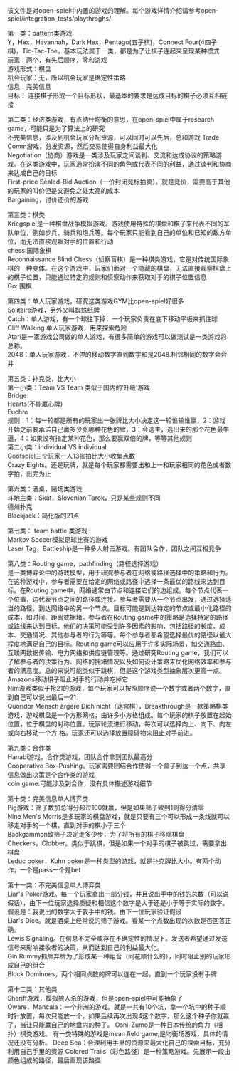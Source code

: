 该文件是对open-spiel中内置的游戏的理解。每个游戏详情介绍请参考open-spiel/integration_tests/playthroghs/  

第一类：pattern类游戏  
   Y，Hex，Havannah，Dark Hex，Pentago(五子棋)，Connect Four(4四子棋)，Tic-Tac-Toe，基本玩法属于一类，都是为了让棋子连起来呈现某种模式  
   玩家：两个，有先后顺序，零和游戏  
   游戏形式：棋盘  
   机会玩家：无，所以机会玩家是确定性策略  
   信息：完美信息  
   目标： 连接棋子形成一个目标形状，最基本的要求是达成目标的棋子必须互相链接  

第二类：经济类游戏，有点纳什均衡的意思，在open-spiel中属于research game，可能只是为了算法上的研究  
   不完美信息，涉及到机会玩家分配资源，可以同时可以先后，总和游戏
   Trade Comm游戏，分发资源，然后交易使得自身利益最大化  
   Negotiation（协商）游戏是一类涉及玩家之间谈判、交流和达成协议的策略游戏。在这类游戏中，玩家通常扮演不同的角色或代表不同的利益，通过谈判和协商来达成自己的目标  
   First-price Sealed-Bid Auction（一价封闭竞标拍卖）。就是竞价，需要高于其他的玩家的叫价但是又避免之处太高的成本  
   Bargaining，讨价还价的游戏  

第三类：棋类   
   Kriegspiel是一种棋盘战争模拟游戏。游戏使用特殊的棋盘和棋子来代表不同的军队单位，例如步兵、骑兵和炮兵等。每个玩家只能看到自己的单位和已知的敌方单位，而无法直接观察对手的位置和行动  
   chess:国际象棋  
   Reconnaissance Blind Chess（侦察盲棋）是一种棋类游戏，它是对传统国际象棋的一种变体。在这个游戏中，玩家们面对一个隐藏的棋盘，无法直接观察棋盘上的棋子位置，只能通过特定的规则和侦察动作来获取对手的棋子位置信息    
   Go: 围棋  

第四类：单人玩家游戏，研究这类游戏GYM比open-spiel好很多      
   Solitaire游戏，另外又叫蜘蛛纸牌  
   Catch：单人游戏，有一个球往下掉，一个玩家负责在底下移动平板来抓住球  
   Cliff Walking 单人玩家游戏，用来探索危险  
   Atari是一家游戏公司做的单人游戏，有很多简单的游戏可以做测试是一类游戏的总称。  
   2048：单人玩家游戏，不停的移动数字直到数字和是2048.相邻相同的数字会合并  

第五类：扑克类，比大小  
    第一小类：Team VS Team  类似于国内的‘升级’游戏    
       Bridge  
       Hearts(不能赢心牌)  
       Euchre   
       规则：1：每一轮都是所有的玩家出一张牌比大小决定这一轮谁输谁赢，2：游戏开始之前要承诺自己赢多少张哪种花色的牌，3：会选主，选出来的那个花色最牛逼，4：如果没有指定某种花色，那么要赢双倍的牌，等等其他规则    
    第二小类：individual VS individual   
      Goofspiel三个玩家一人13张拍比大小收集点数   
      Crazy Eights。还是玩牌，就是每个玩家都需要出和上一和玩家相同的花色或者数字拍，出完为止  

第六类：酒桌，赌场类游戏  
      斗地主类：Skat，Slovenian Tarok，只是某些规则不同  
      德州扑克  
      Blackjack：简化版的21点  

第七类： team battle 类游戏  
    Markov Soccer模拟足球比赛的游戏  
    Laser Tag，Battleship是一种多人射击游戏。有团队合作，团队之间互相竞争    
     
第八类：Routing game，pathfinding（路径选择游戏）  
    是一类博弈论中的游戏模型，用于研究参与者在网络或路径选择中的策略和行为。在这种游戏中，参与者需要在给定的网络或路径中选择一条最优的路线来达到目标。在Routing game中，网络通常由节点和连接它们的边组成。每个节点代表一个位置，边代表节点之间的路径或连接。参与者需要从一个节点出发，通过选择适当的路径，到达网络中的另一个节点。目标可能是到达特定的节点或最小化路径的成本，如时间、距离或拥堵。参与者在Routing game中的策略是选择特定的路径或路线来达到目标。他们的决策可能受到许多因素的影响，包括路径的长度、成本、交通情况、其他参与者的行为等等。每个参与者都希望选择最优的路径以最大程度地满足自己的目标。Routing game可以应用于许多实际场景，如交通路由、互联网数据传输、电力网络和供应链管理等。通过研究Routing game，我们可以了解参与者的决策行为、网络的拥堵情况以及如何设计策略来优化网络效率和参与者的满意度。总的来说可能类似于跳棋，但是这个游戏类型抽象层次更高一点。  
    Amazons移动棋子阻止对手的行动并吃掉它  
    Nim游戏类似于抢21的游戏，每个玩家可以按照顺序说一个数字或者两个数字，直到自己可以说出最后一21.  
    Quoridor Mensch ärgere Dich nicht（迷宫棋），Breakthrough是一款策略棋类游戏，游戏棋盘是一个方形网格，由许多小方格组成。每个玩家的棋子放置在起始位置，位于棋盘的对称位置。玩家轮流进行移动，每次可以选择向上、向下、向左或向右移动一个方 格。玩家还可以选择放置障碍物来阻止对手前进。  

第九类：合作类  
   Hanabi游戏，合作类游戏，团队合作拿到团队最高分  
   Cooperative Box-Pushing。玩家需要团结合作使得一个盒子到达一个点，共享信息做出决策是个合作类的游戏  
   coin game:可能涉及到合作，没有具体描述游戏细节  

第十类：完美信息单人博弈类  
   Pig游戏：筛子数加总得分超过100就赢，但是如果筛子致到1则得分清零  
   Nine Men's Morris是多玩家的棋盘游戏，就是只要有三个可以形成一条线就可以移走对手的一个棋，直到对手的棋小于三个  
   Backgammon致筛子决定走多少步，为了将所有的棋子移除棋盘  
   Checkers，Clobber。类似于跳棋，但是如果一个对手的棋子被跳过，需要拿出棋盘  
   Leduc poker，Kuhn poker是一种类型的游戏，就是扑克牌比大小。有两个动作，一个是pass一个是bet  

第十一类：不完美信息单人博弈类  
   Liar's Poker游戏。每一个玩家拿出一部分钱，并且说出手中的钱的总数（可以说假话），由下一位玩家选择质疑和相信这个数字是大于还是小于等于实际的数字。假设是：我说出的数字大于我手中的钱。由下一位玩家验证假设  
   Liar's Dice。就是酒桌上经常说的筛子游戏。看某一个点数出现的次数是否回答正确。  
   Lewis Signaling。在信息不完全或存在不确定性的情况下。发送者希望通过发送信号来影响接收者的决策，从而达到自己的利益最大化。  
   Gin Rummy抓牌弃牌为了形成某一种组合（同花顺什么的），同时阻止别的玩家形成自己的组合  
   Block Dominoes，两个相同点数的牌可以连在一起，直到一个玩家没有手牌  
   
第十二类：其他类  
   Sheriff游戏，模拟狼人杀的游戏，但是open-spiel中可能抽象了  
   Oware，Mancala：一个非洲的游戏。就是一共有10个坑，拿一个坑中的种子顺时针放置，每次只能放一个，如果后续再次出现4这个数字，那么这个种子你就赢了，当让只能赢自己的地盘内的种子。
   Oshi-Zumo是一种日本传统的角力（相扑）棋类游戏。
   有一类特殊的游戏是mean field game,是均衡场游戏，具体的情况还没有分析。
   Deep Sea：合理利用手里的资源来最大化自己的探索目标，充分利用自己手里的资源
   Colored Trails（彩色路径）是一种策略游戏。先展示一段由颜色组成的路径，最后重现该路径












